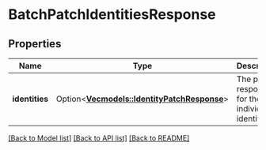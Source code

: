 # BatchPatchIdentitiesResponse

## Properties

Name | Type | Description | Notes
------------ | ------------- | ------------- | -------------
**identities** | Option<[**Vec<models::IdentityPatchResponse>**](identityPatchResponse.md)> | The patch responses for the individual identities. | [optional]

[[Back to Model list]](../README.md#documentation-for-models) [[Back to API list]](../README.md#documentation-for-api-endpoints) [[Back to README]](../README.md)



